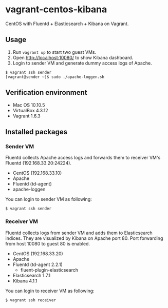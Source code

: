 vagrant-centos-kibana
=====================

CentOS with Fluentd + Elasticsearch + Kibana on Vagrant.

## Usage

1. Run `vagrant up` to start two guest VMs.
1. Open [http://localhost:10080/](http://localhost:10080/) to show Kibana dashboard.
1. Login to sender VM and generate dummy access logs of Apache.

```
$ vagrant ssh sender
[vagrant@sender ~]$ sudo ./apache-loggen.sh
```

## Verification environment

* Mac OS 10.10.5
* VirtualBox 4.3.12
* Vagrant 1.6.3

## Installed packages

### Sender VM

Fluentd collects Apache access logs and forwards them to receiver VM's Fluentd (192.168.33.20:24224).

* CentOS (192.168.33.10)
* Apache
* Fluentd (td-agent)
* apache-loggen

You can login to sender VM as following:

```
$ vagrant ssh sender
```

### Receiver VM

Fluentd collects logs from sender VM and adds them to Elasticsearch indices. They are visualized by Kibana on Apache port 80. Port forwarding from host 10080 to guest 80 is enabled.

* CentOS (192.168.33.20)
* Apache
* Fluentd (td-agent 2.2.1)
  - fluent-plugin-elasticsearch
* Elasticsearch 1.7.1
* Kibana 4.1.1

You can login to receiver VM as following:

```
$ vagrant ssh receiver
```
